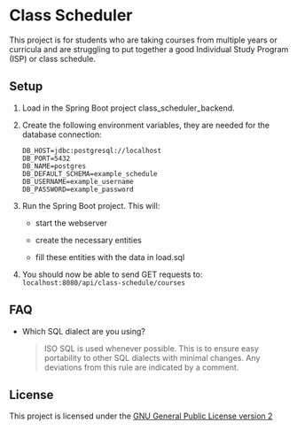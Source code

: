 # Class Scheduler

This project is for students who are taking courses from multiple years or curricula and are struggling to put together a good Individual Study Program (ISP) or class schedule.

## Setup

1. Load in the Spring Boot project class_scheduler_backend.

2. Create the following environment variables, they are needed for the database connection:

   ```properties
   DB_HOST=jdbc:postgresql://localhost
   DB_PORT=5432
   DB_NAME=postgres
   DB_DEFAULT_SCHEMA=example_schedule
   DB_USERNAME=example_username
   DB_PASSWORD=example_password
   ```

3. Run the Spring Boot project. This will:
   
   * start the webserver
   
   * create the necessary entities
   
   * fill these entities with the data in load.sql

4. You should now be able to send GET requests to:
   `localhost:8080/api/class-schedule/courses`

## FAQ

* Which SQL dialect are you using?
  
  > ISO SQL is used whenever possible. This is to ensure easy portability to other SQL dialects with minimal changes. Any deviations from this rule are indicated by a comment.

## License

   This project is licensed under the [GNU General Public License version 2](https://opensource.org/licenses/gpl-2.0.php)
